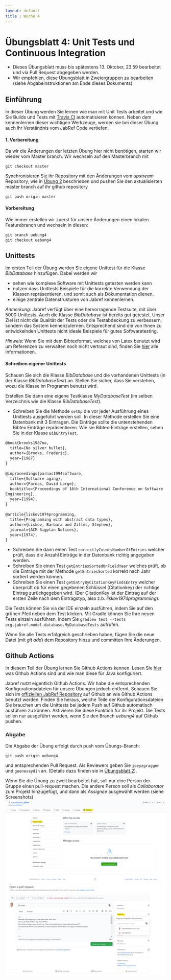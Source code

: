 ```yaml
---
layout: default
title : Woche 4
---
```


# Übungsblatt 4: Unit Tests und Continuous Integration

* Dieses Übungsblatt muss bis spätestens 13. Oktober, 23.59 bearbeitet und via Pull Request abgegeben werden. 
* Wir empfehlen, diese Übungsblatt in Zweiergruppen zu bearbeiten (siehe Abgabeinstruktionen am Ende dieses Dokuments)


## Einführung

In dieser Übung werden Sie lernen wie man mit Unit Tests arbeitet und wie Sie Builds und Tests mit
 [Travis CI](https://www.travis-ci.com) automatisieren können. 
Neben dem kennenlernen dieser wichtigen Werkzeuge, werden sie bei dieser Übung auch ihr Verständnis vom JabRef Code vertiefen. 


#### 1. Vorbereitung

Da wir die Änderungen der letzten Übung hier nicht benötigen, starten wir wieder vom Master branch. Wir wechseln auf den Masterbranch mit 
```
git checkout master
```

Synchronisieren Sie ihr Repository mit den Änderungen vom *upstream* Repository, wie in [Übung 2](../../week2/exercises/practical-exercises.html) beschrieben  und pushen Sie den aktualisierten master branch auf ihr github repository
```
git push origin master
```


#### Vorbereitung

Wie immer erstellen wir zuerst für unsere Änderungen einen lokalen Featurebranch und wechseln in diesen:

```
git branch uebung4     
git checkout uebung4
```


## Unittests

Im ersten Teil der Übung werden Sie eigene Unittest für die Klasse *BibDatabase* hinzufügen.  Dabei werden wir 

* sehen wie komplexe Software mit Unittests getesten werden kann
* nutzen dass Unittests Beispiele für die korrekte Verwendung der Klassen repräsentieren, und somit auch 
als Dokumentation dienen.
* einige zentrale Datenstrukturen von Jabref kennenlernen.

*Anmerkung:* Jabref verfügt über eine hervorragende Testsuite, mit über 5000 Unittests. Auch die Klasse *BibDatabase* ist bereits gut getestet. Unser Ziel ist nicht die Qualität der Tests
oder die Testabdeckung zu verbessern, sondern das System kennenzulernen. Entsprechend sind die von Ihnen zu entwickelnden Unittests nicht ideale Beispiele für gutes Softwaretesting. 

*Hinweis:* Wenn Sie mit dem Bibtexformat, welches von Latex benutzt wird um Referenzen zu verwalten noch nicht vertraut sind, finden Sie [hier](http://www.bibtex.org/) alle Informationen.

#### Schreiben eigener Unittests
Schauen Sie sich die Klasse *BibDatabase* und die  vorhandenen Unittests (in der Klasse *BibDatabaseTest*) an. Stellen Sie sicher, dass Sie verstehen, wozu die Klasse im Programm benutzt wird. 

Erstellen Sie dann eine eigene Testklasse *MyDatabaseTest* (im selben Verzeichnis wie die Klasse *BibDatabaseTest*). 

* Schreiben Sie die Methode ```setUp``` die vor jeder Ausführung eines Unittests ausgeführt werden 
soll. In dieser Methode erstellen Sie eine Datenbank mit 3 Einträgen. Die Einträge sollte die untenstehenden Bibtex Einträge repräsentieren. Wie sie Bibtex-Einträge erstellen, sehen Sie in der Klasse ```BibEntryTest```. 

```
@book{brooks1987no,
  title={No silver bullet},
  author={Brooks, Frederic},
  year={1987}
}

@inproceedings{parnas1994software,
  title={Software aging},
  author={Parnas, David Lorge},
  booktitle={Proceedings of 16th International Conference on Software Engineering},
  year={1994},
}

@article{liskov1974programming,
  title={Programming with abstract data types},
  author={Liskov, Barbara and Zilles, Stephen},
  journal={ACM Sigplan Notices}, 
  year={1974},
}
``` 

* Schreiben Sie dann einen Test ```correctlyCountsNumberOfEntries``` welcher prüft, dass die 
  Anzahl Einträge in der Datenbank richtig angegeben werden.
* Schreiben Sie einen Test ```getEntriesSortedOnFieldYear``` welches prüft, ob die Einträge 
  mit der Methode ```getEntriesSorted``` korrekt nach Jahr sortiert werden können.  
* Schreiben Sie einen Test ```getEntryByCitationKeyFindsEntry``` welcher überprüft ob für einen gegebenen 
Schlüssel (Citationkey) der richtige Eintrag zurückgegeben wird. (Der CitationKey ist der Eintrag auf der ersten Zeile nach dem Eintragstyp, also z.b. *liskov1974programming*).
 


Die Tests können Sie via der IDE einzeln ausführen, indem Sie auf den grünen Pfeil neben dem Test klicken. 
Mit Gradle können Sie Ihre neuen Tests einzeln ausführen, indem Sie ```gradlew test --tests org.jabref.model.database.MyDatabaseTests``` aufrufen.

Wenn Sie alle Tests erfolgreich geschrieben haben, fügen Sie die neue Datei (mit *git add*) dem Repository hinzu und committen Ihre Änderungen.

<!-- 
* Fügen Sie mindestens 2 sinnvolle Tests für die Methode ```BibDatabase.getEntryByKey``` zu der Datei ```BibDatabaseTest``` hinzu. 
* Fügen Sie mindestens 2 sinnvolle Tests für die Methode ```BibDatabase.getReferencedEntry``` zu der Datei ```BibDatabaseTest``` hinzu. 

public class GroupTreeNode extends TreeNode<GroupTreeNode>
package org.jabref.model.groups;
Jabref preferencefilter
package org.jabref.model.ChainNode

package org.jabref.logic.citationstyle.discoverCitationStyles
-->

    

## Github Actions

In diesem Teil der Übung lernen Sie Github Actions kennen. Lesen Sie [hier](https://github.com/features/actions) was Github Actions sind und wie man diese für Java konfiguriert.

Jabref nutzt eigentlich Github Actions. Wir habe die entsprechenden Konfigurationsdateien für unsere Übungen jedoch entfernt. 
Schauen Sie sich im [offiziellen JabRef Repository](https://github.com/JabRef/jabref) auf Github an wie Github Actions benutzt werden. Finden Sie heraus, welche Teile der Konfigurationsdateien Sie brauchen um die Unittests bei jedem Push auf Github automatisch ausführen zu können. Aktivieren Sie diese Funktion für ihr Projekt. Die Tests sollen nur ausgeführt werden, wenn Sie den Branch *uebung4* auf Github pushen. 



### Abgabe
Die Abgabe der Übung erfolgt durch push vom Übungs-Branch: 
```
git push origin uebung4
``` 
und entsprechenden Pull Request. Als Reviewers geben Sie ```joeyzgraggen``` und ```guenesaydin``` an. 
(Details dazu finden sie in [&Uuml;bungsblatt 2](/../../week2/exercises/practical-exercises)).

Wenn Sie die Übung zu zweit bearbeitet hat, soll nur eine Person der Gruppe einen pull-request machen.
Die andere Person soll als *Collaborator* zum Projekt hinzugefügt, und dann als *Assignee* ausgewählt werden 
(siehe Screenshots)
![collaborator](images/collaborator.png)
![assignees](images/assignees.png)




